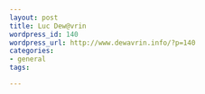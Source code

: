 ```yaml
--- 
layout: post
title: Luc Dew@vrin
wordpress_id: 140
wordpress_url: http://www.dewavrin.info/?p=140
categories: 
- general
tags:

---
```



